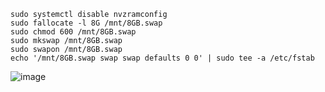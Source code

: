 ```
sudo systemctl disable nvzramconfig
sudo fallocate -l 8G /mnt/8GB.swap
sudo chmod 600 /mnt/8GB.swap
sudo mkswap /mnt/8GB.swap
sudo swapon /mnt/8GB.swap
echo '/mnt/8GB.swap swap swap defaults 0 0' | sudo tee -a /etc/fstab
```
![image](https://github.com/sabbir-the-faaz/03.-Jetson_AI-Swaping-memory-/assets/161277809/c08d53c4-9a05-44d3-a325-7cb64278bae6)
